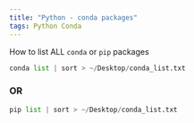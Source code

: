 ```yaml
---
title: "Python - conda packages"
tags: Python Conda
---
```



How to list ALL `conda` or `pip` packages

```python
conda list | sort > ~/Desktop/conda_list.txt
```

### OR

```python
pip list | sort > ~/Desktop/conda_list.txt
```

